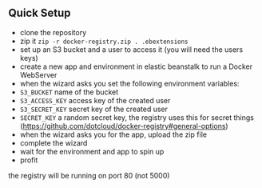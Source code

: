 ## Quick Setup

 * clone the repository
 * zip it ```zip -r docker-registry.zip . .ebextensions```
 * set up an S3 bucket and a user to access it (you will need the users keys)
 * create a new app and environment in elastic beanstalk to run a Docker WebServer
 * when the wizard asks you set the following environment variables:
  * ```S3_BUCKET``` name of the bucket
  * ```S3_ACCESS_KEY``` access key of the created user
  * ```S3_SECRET_KEY``` secret key of the created user
  * ```SECRET_KEY``` a random secret key, the registry uses this for secret things (https://github.com/dotcloud/docker-registry#general-options)
 * when the wizard asks you for the app, upload the zip file
 * complete the wizard
 * wait for the environment and app to spin up
 * profit
 
the registry will be running on port 80 (not 5000)
 
 
 
